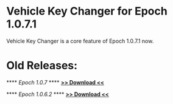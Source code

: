 # Vehicle Key Changer for Epoch 1.0.7.1

Vehicle Key Changer is a core feature of Epoch 1.0.7.1 now.

# Old Releases:

**** *Epoch 1.0.7* ****
**[>> Download <<](https://github.com/oiad/vkc/releases/tag/Epoch_1.0.7)**

**** *Epoch 1.0.6.2* ****
**[>> Download <<](https://github.com/oiad/vkc/releases/tag/Epoch_1.0.6.2)**



